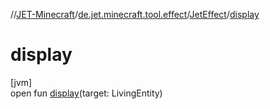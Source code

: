 //[JET-Minecraft](../../../index.md)/[de.jet.minecraft.tool.effect](../index.md)/[JetEffect](index.md)/[display](display.md)

# display

[jvm]\
open fun [display](display.md)(target: LivingEntity)
